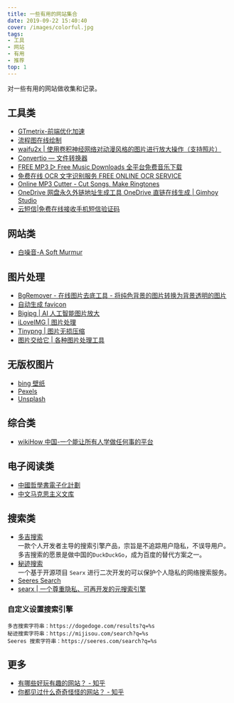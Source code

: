 ```yaml
---
title: 一些有用的网站集合
date: 2019-09-22 15:40:40
cover: /images/colorful.jpg
tags:
- 工具
- 网站
- 有用
- 推荐
top: 1
---
```


对一些有用的网站做收集和记录。

## 工具类
- [GTmetrix-前端优化加速](https://gtmetrix.com)
- [流程图在线绘制](https://www.draw.io/)
- [waifu2x | 使用卷积神经网络对动漫风格的图片进行放大操作（支持照片）](http://waifu2x.udp.jp/index.zh-CN.html)
- [Convertio — 文件转换器](https://convertio.co/zh/)
- [FREE MP3 ▷ Free Music Downloads 全平台免费音乐下载](http://tool.liumingye.cn/music/)
- [免费在线 OCR 文字识别服务 FREE ONLINE OCR SERVICE](http://www.gkocr.com/web/index.html)
- [Online MP3 Cutter - Cut Songs, Make Ringtones](https://mp3cut.net/)
- [OneDrive 网盘永久外链地址生成工具 OneDrive 直链在线生成 | Gimhoy Studio](https://onedrive.gimhoy.com/)
- [云短信|免费在线接收手机短信验证码](https://yunduanxin.net/)

## 网站类
- [白噪音-A Soft Murmur](https://asoftmurmur.com/)

## 图片处理
- [BgRemover - 在线图片去底工具 - 将纯色背景的图片转换为背景透明的图片](http://www.aigei.com/bgremover/)
- [自动生成 favicon](https://www.favicon-generator.org/)
- [Bigipg | AI 人工智能图片放大](https://bigjpg.com/)
- [iLoveIMG | 图片处理](https://www.iloveimg.com/zh-cn/watermark-image)
- [Tinypng | 图片无损压缩](https://tinypng.com/)
- [图片交给它 | 各种图片处理工具](https://guozh.net/picture-tools/)

## 无版权图片
- [bing 壁纸](https://bing.ioliu.cn/)
- [Pexels](https://www.pexels.com/)
- [Unsplash](https://unsplash.com/)

## 综合类
- [wikiHow 中国-一个能让所有人学做任何事的平台](https://zh.wikihow.com/)

## 电子阅读类
- [中國哲學書電子化計劃](https://ctext.org/zh)  
- [中文马克思主义文库](https://www.marxists.org/chinese/index.html)

## 搜索类
- [多吉搜索](https://dogedoge.com)  
    一款个人开发者主导的搜索引擎产品，宗旨是不追踪用户隐私，不误导用户。多吉搜索的愿景是做中国的`DuckDuckGo`，成为百度的替代方案之一。
- [秘迹搜索](https://mijisou.com/)  
    一个基于开源项目 `Searx` 进行二次开发的可以保护个人隐私的网络搜索服务。
- [Seeres Search](https://seeres.com)   
- [searx | 一个尊重隐私、可再开发的元搜索引擎](https://search.snopyta.org/)   
### 自定义设置搜索引擎
```plain
多吉搜索字符串：https://dogedoge.com/results?q=%s
秘迹搜索字符串：https://mijisou.com/search?q=%s
Seeres 搜索字符串：https://seeres.com/search?q=%s
```

## 更多
- [有哪些好玩有趣的网站？ - 知乎](https://www.zhihu.com/question/31127495)
- [你都见过什么奇奇怪怪的网站？ - 知乎](https://www.zhihu.com/question/354444082)